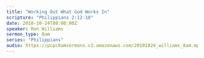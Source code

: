 ```yaml
---
title: "Working Out What God Works In"
scripture: "Philippians 2:12-18"
date: 2010-10-24T08:00:00Z
speaker: Ron Williams
sermon_type: 8am
series: "Philippians"
audio: https://pcpc8amsermons.s3.amazonaws.com/20101024_williams_8am.mp3 
---
```



